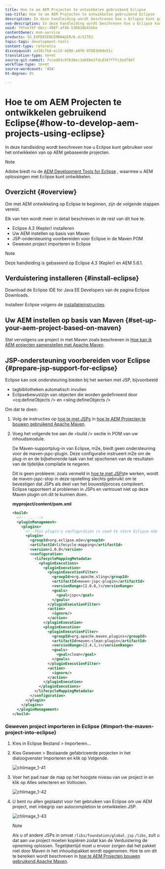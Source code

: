 ```yaml
---
title: Hoe te om AEM Projecten te ontwikkelen gebruikend Eclipse
seo-title: Hoe te om AEM Projecten te ontwikkelen gebruikend Eclipse
description: In deze handleiding wordt beschreven hoe u Eclipse kunt gebruiken voor het ontwikkelen van op AEM gebaseerde projecten
seo-description: In deze handleiding wordt beschreven hoe u Eclipse kunt gebruiken voor het ontwikkelen van op AEM gebaseerde projecten
uuid: 79fee76f-6bcc-498f-af46-530816b41bbe
contentOwner: msm-service
products: SG_EXPERIENCEMANAGER/6.4/SITES
topic-tags: development-tools
content-type: reference
discoiquuid: aa58cfb8-ec15-4698-a8f0-97683b0de51c
translation-type: tm+mt
source-git-commit: 7cced63c97b36ec3ab69e2fdcd347fffc3edf947
workflow-type: tm+mt
source-wordcount: '454'
ht-degree: 0%

---
```



# Hoe te om AEM Projecten te ontwikkelen gebruikend Eclipse{#how-to-develop-aem-projects-using-eclipse}

In deze handleiding wordt beschreven hoe u Eclipse kunt gebruiken voor het ontwikkelen van op AEM gebaseerde projecten.

>[!NOTE]
>
>Adobe biedt nu de [AEM Development Tools for Eclipse](/help/sites-developing/aem-eclipse.md) , waarmee u AEM oplossingen met Eclipse kunt ontwikkelen.

## Overzicht {#overview}

Om met AEM ontwikkeling op Eclipse te beginnen, zijn de volgende stappen vereist.

Elk van hen wordt meer in detail beschreven in de rest van dit hoe te.

* Eclipse 4.3 (Kepler) installeren
* Uw AEM instellen op basis van Maven
* JSP-ondersteuning voorbereiden voor Eclipse in de Maven POM
* Geweven project importeren in Eclipse

>[!NOTE]
>
>Deze handleiding is gebaseerd op Eclipse 4.3 (Kepler) en AEM 5.6.1.

## Verduistering installeren {#install-eclipse}

Download de Eclipse IDE for Java EE Developers van de pagina [](https://www.eclipse.org/downloads/)Eclipse Downloads.

Installeer Eclipse volgens de [installatieinstructies](https://wiki.eclipse.org/Eclipse/Installation).

## Uw AEM instellen op basis van Maven {#set-up-your-aem-project-based-on-maven}

Stel vervolgens uw project in met Maven zoals beschreven in [Hoe kan ik AEM projecten samenstellen met Apache Maven](/help/sites-developing/ht-projects-maven.md).

## JSP-ondersteuning voorbereiden voor Eclipse {#prepare-jsp-support-for-eclipse}

Eclipse kan ook ondersteuning bieden bij het werken met JSP, bijvoorbeeld

* tagbibliotheken automatisch invullen
* Eclipsebewustzijn van objecten die worden gedefinieerd door &lt;cq:defineObjects /> en &lt;sling:defineObjects />

Om dat te doen:

1. Volg de instructies op [hoe te met JSPs](/help/sites-developing/ht-projects-maven.md#how-to-work-with-jsps) in [hoe te AEM Projecten te bouwen gebruikend Apache Maven](/help/sites-developing/ht-projects-maven.md).
1. Voeg het volgende toe aan de &lt;build /> sectie in POM van uw inhoudsmodule.

   De Maven-supportplug-in van Eclipse, m2e, biedt geen ondersteuning voor de maven-jspc-plugin. Deze configuratie instrueert m2e om de plug-in en de bijbehorende taak van het opschonen van de resultaten van de tijdelijke compilatie te negeren.

   Dit is geen probleem: zoals vermeld in [hoe te met JSPs](/help/sites-developing/ht-projects-maven.md#how-to-work-with-jsps)te werken, wordt de maven-jspc-stop in deze opstelling slechts gebruikt om te bevestigen dat JSPs als deel van het bouwstijlproces compileert. Eclipse rapporteert al problemen in JSPs en vertrouwt niet op deze Maven plugin om dit te kunnen doen.

   **myproject/content/pom.xml**

   ```xml
   <build>
     <!-- ... -->
     <pluginManagement>
       <plugins>
         <!--This plugin's configuration is used to store Eclipse m2e settings only. It has no influence on the Maven build itself.-->
         <plugin>
           <groupId>org.eclipse.m2e</groupId>
           <artifactId>lifecycle-mapping</artifactId>
           <version>1.0.0</version>
           <configuration>
             <lifecycleMappingMetadata>
               <pluginExecutions>
                 <pluginExecution>
                   <pluginExecutionFilter>
                     <groupId>org.apache.sling</groupId>
                     <artifactId>maven-jspc-plugin</artifactId>
                     <versionRange>[2.0.6,)</versionRange>
                     <goals>
                       <goal>jspc</goal>
                     </goals>
                   </pluginExecutionFilter>
                   <action>
                     <ignore/>
                   </action>
                 </pluginExecution>
                 <pluginExecution>
                   <pluginExecutionFilter>
                     <groupId>org.apache.maven.plugins</groupId>
                     <artifactId>maven-clean-plugin</artifactId>
                     <versionRange>[2.4.1,)</versionRange>
                     <goals>
                       <goal>clean</goal>
                     </goals>
                   </pluginExecutionFilter>
                   <action>
                     <ignore/>
                   </action>
                 </pluginExecution>
               </pluginExecutions>
             </lifecycleMappingMetadata>
           </configuration>
         </plugin>
       </plugins>
     </pluginManagement>
   </build>
   ```

### Geweven project importeren in Eclipse {#import-the-maven-project-into-eclipse}

1. Kies in Eclipse Bestand > Importeren...
1. Kies Geweven > Bestaande gefabriceerde projecten in het dialoogvenster Importeren en klik op Volgende.

   ![chlimage_1-41](assets/chlimage_1-41.png)

1. Voer het pad naar de map op het hoogste niveau van uw project in en klik op Alles selecteren en Voltooien.

   ![chlimage_1-42](assets/chlimage_1-42.png)

1. U bent nu allen geplaatst voor het gebruiken van Eclipse om uw AEM project, met inbegrip van autocompletion te ontwikkelen JSP.

   ![chlimage_1-43](assets/chlimage_1-43.png)

   >[!NOTE]
   >
   >Als u of andere JSPs in omvat `/libs/foundation/global.jsp` `/libs`, zult u dat aan uw project moeten kopiëren zodat kan de Verduistering de opneming oplossen. Tegelijkertijd moet u ervoor zorgen dat het pakket niet door Maven in het inhoudspakket wordt opgenomen. Hoe te om dit te bereiken wordt beschreven in [hoe te AEM Projecten bouwen gebruikend Apache Maven](/help/sites-developing/ht-projects-maven.md).


